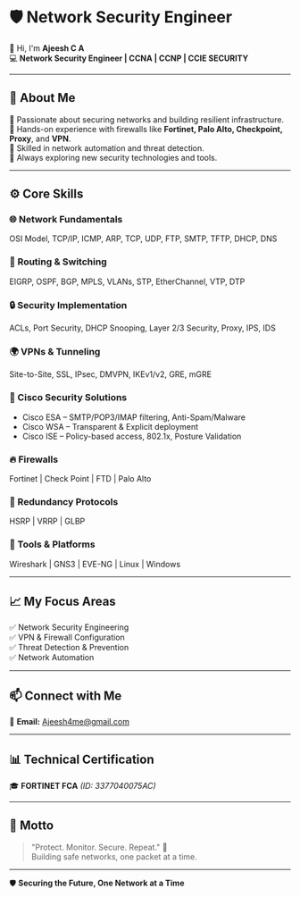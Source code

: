 # 🛡️ Network Security Engineer

👋 Hi, I'm **Ajeesh C A**  
💻 **Network Security Engineer | CCNA | CCNP | CCIE SECURITY**

---

## 🧠 About Me

🔹 Passionate about securing networks and building resilient infrastructure.  
🔹 Hands-on experience with firewalls like **Fortinet, Palo Alto, Checkpoint, Proxy**, and **VPN**.  
🔹 Skilled in network automation and threat detection.  
🔹 Always exploring new security technologies and tools.  

---

## ⚙️ Core Skills

### 🌐 Network Fundamentals  
OSI Model, TCP/IP, ICMP, ARP, TCP, UDP, FTP, SMTP, TFTP, DHCP, DNS  

### 🔁 Routing & Switching  
EIGRP, OSPF, BGP, MPLS, VLANs, STP, EtherChannel, VTP, DTP  

### 🔒 Security Implementation  
ACLs, Port Security, DHCP Snooping, Layer 2/3 Security, Proxy, IPS, IDS  

### 🌍 VPNs & Tunneling  
Site-to-Site, SSL, IPsec, DMVPN, IKEv1/v2, GRE, mGRE  

### 🧩 Cisco Security Solutions  
- Cisco ESA – SMTP/POP3/IMAP filtering, Anti-Spam/Malware  
- Cisco WSA – Transparent & Explicit deployment  
- Cisco ISE – Policy-based access, 802.1x, Posture Validation  

### 🔥 Firewalls  
Fortinet | Check Point | FTD | Palo Alto  

### 🔁 Redundancy Protocols  
HSRP | VRRP | GLBP  

### 🧰 Tools & Platforms  
Wireshark | GNS3 | EVE-NG | Linux | Windows  

---

## 📈 My Focus Areas

✅ Network Security Engineering  
✅ VPN & Firewall Configuration  
✅ Threat Detection & Prevention  
✅ Network Automation  

---

## 📫 Connect with Me

📧 **Email:** [Ajeesh4me@gmail.com](mailto:Ajeesh4me@gmail.com)  

---

## 📊 Technical Certification

🎓 **FORTINET FCA** *(ID: 3377040075AC)*  

---

## 🧩 Motto

> "Protect. Monitor. Secure. Repeat." 🔐  
> Building safe networks, one packet at a time.

---

🛡️ **Securing the Future, One Network at a Time**
